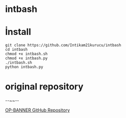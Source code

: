 # intbash






# İnstall
````
git clone https://github.com/Intikam21kurucu/intbash
cd intbash
chmod +x intbash.sh
chmod +x intbash.py
./intbash.sh
python intbash.py
````



# original repository
--~~--

[OP-BANNER GitHub Repository](https://github.com/U7P4L-IN/OP-BANNER.git)